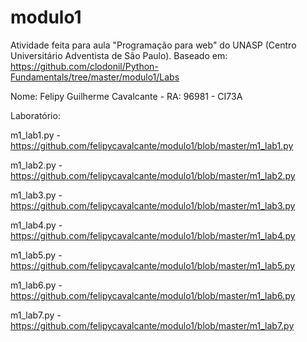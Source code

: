 # modulo1

Atividade feita para aula "Programação para web" do UNASP (Centro Universitário Adventista de São Paulo).
Baseado em: https://github.com/clodonil/Python-Fundamentals/tree/master/modulo1/Labs

Nome: Felipy Guilherme Cavalcante -
RA: 96981 -
CI73A

Laboratório:

m1_lab1.py - https://github.com/felipycavalcante/modulo1/blob/master/m1_lab1.py

m1_lab2.py - https://github.com/felipycavalcante/modulo1/blob/master/m1_lab2.py

m1_lab3.py - https://github.com/felipycavalcante/modulo1/blob/master/m1_lab3.py

m1_lab4.py - https://github.com/felipycavalcante/modulo1/blob/master/m1_lab4.py

m1_lab5.py - https://github.com/felipycavalcante/modulo1/blob/master/m1_lab5.py

m1_lab6.py - https://github.com/felipycavalcante/modulo1/blob/master/m1_lab6.py

m1_lab7.py - https://github.com/felipycavalcante/modulo1/blob/master/m1_lab7.py
